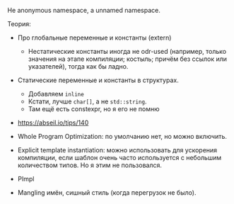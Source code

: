 Не anonymous namespace, а unnamed namespace.

Теория:

* Про глобальные переменные и константы (extern)
  * Нестатические константы иногда не odr-used (например, только значения на этапе компиляции; костыль; причём без ссылок или указателей), тогда как бы ладно.
* Статические переменные и константы в структурах.
  * Добавляем `inline`
  * Кстати, лучше `char[]`, а не `std::string`.
  * Там ещё есть constexpr, но я его не помню
* https://abseil.io/tips/140


* Whole Program Optimization: по умолчанию нет, но можно включить.
* Explicit template instantiation: можно использовать для ускорения компиляции, если шаблон очень часто используется с небольшим количеством типов. Но я этим не пользовался.
* PImpl
* Mangling имён, сишный стиль (когда перегрузок не было).
